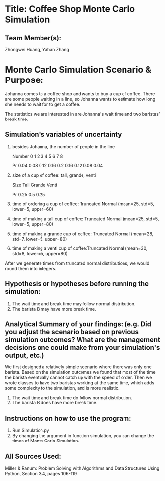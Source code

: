 # Title: Coffee Shop Monte Carlo Simulation

## Team Member(s):
Zhongwei Huang, Yahan Zhang

# Monte Carlo Simulation Scenario & Purpose:
Johanna comes to a coffee shop and wants to buy a cup of coffee. There are some people waiting in a line, so Johanna wants to estimate how long she needs to wait for to get a coffee.

The statistics we are interested in are Johanna's wait time and two baristas’ break time.

## Simulation's variables of uncertainty
1. besides Johanna, the number of people in the line      

      Number      0     1    2     3     4     5     6     7     8
      
      Pr        0.04  0.08  0.12  0.16  0.2   0.16  0.12  0.08  0.04
2. size of a cup of coffee: tall, grande, venti     

      Size      Tall      Grande      Venti
      
      Pr        0.25        0.5       0.25
3. time of ordering a cup of coffee: Truncated Normal (mean=25, std=5, lower=5, upper=60)
4. time of making a tall cup of coffee: Truncated Normal (mean=25, std=5, lower=5, upper=80)
5. time of making a grande cup of coffee: Truncated Normal (mean=28, std=7, lower=5, upper=80)
6. time of making a venti cup of coffee:Truncated Normal (mean=30, std=8, lower=5, upper=80)

After we generate times from truncated normal distributions, we would round them into integers.

## Hypothesis or hypotheses before running the simulation:
1. The wait time and break time may follow normal distribution. 
2. The barista B may have more break time.

## Analytical Summary of your findings: (e.g. Did you adjust the scenario based on previous simulation outcomes?  What are the management decisions one could make from your simulation's output, etc.)
We first designed a relatively simple scenario where there was only one barista. Based on the simulation outcomes we found that most of the time the barista eventually cannot catch up with the speed of order. Then we wrote classes to have two baristas working at the same time, which adds some complexity to the simulation, and is more realistic.
1. The wait time and break time do follow normal distribution. 
2. The barista B does have more break time.

## Instructions on how to use the program:
1. Run Simulation.py
2. By changing the argument in function simulation, you can change the times of Monte Carlo Simulation.

## All Sources Used:
Miller & Ranum: Problem Solving with Algorithms and Data Structures Using Python, Section 3.4, pages 106-119
